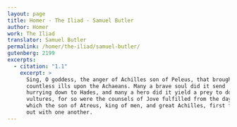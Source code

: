 ```yaml
---
layout: page
title: Homer - The Iliad - Samuel Butler
author: Homer
work: The Iliad
translator: Samuel Butler
permalink: /homer/the-iliad/samuel-butler/
gutenberg: 2199
excerpts:
  - citation: "1.1"
    excerpt: >
      Sing, O goddess, the anger of Achilles son of Peleus, that brought
      countless ills upon the Achaeans. Many a brave soul did it send
      hurrying down to Hades, and many a hero did it yield a prey to dogs and
      vultures, for so were the counsels of Jove fulfilled from the day on
      which the son of Atreus, king of men, and great Achilles, first fell
      out with one another.
---
```

